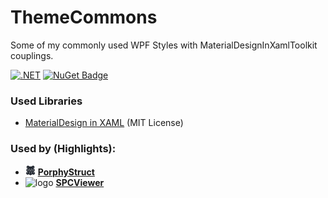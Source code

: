 # ThemeCommons
Some of my commonly used WPF Styles with MaterialDesignInXamlToolkit couplings.

[![.NET](https://github.com/JensKrumsieck/ThemeCommons/actions/workflows/dotnet.yml/badge.svg)](https://github.com/JensKrumsieck/ThemeCommons/actions/workflows/dotnet.yml)
[![NuGet Badge](https://buildstats.info/nuget/JensKrumsieck.ThemeCommons?includePreReleases=true)](https://www.nuget.org/packages/JensKrumsieck.ThemeCommons)

### Used Libraries
* [MaterialDesign in XAML](https://github.com/MaterialDesignInXAML/MaterialDesignInXamlToolkit) (MIT License)


### Used by (Highlights):
*  <img src="https://github.com/JensKrumsieck/PorphyStruct/blob/master/PorphyStruct.WPF/Resources/porphystruct.png" alt="logo" height="16"/>  **[PorphyStruct](https://github.com/JensKrumsieck/PorphyStruct)**
* <img src="https://raw.githubusercontent.com/JensKrumsieck/SPCViewer/chemsharp/.github/spc.png" alt="logo" height="16"/>  **[SPCViewer](https://github.com/JensKrumsieck/SPCViewer)**

